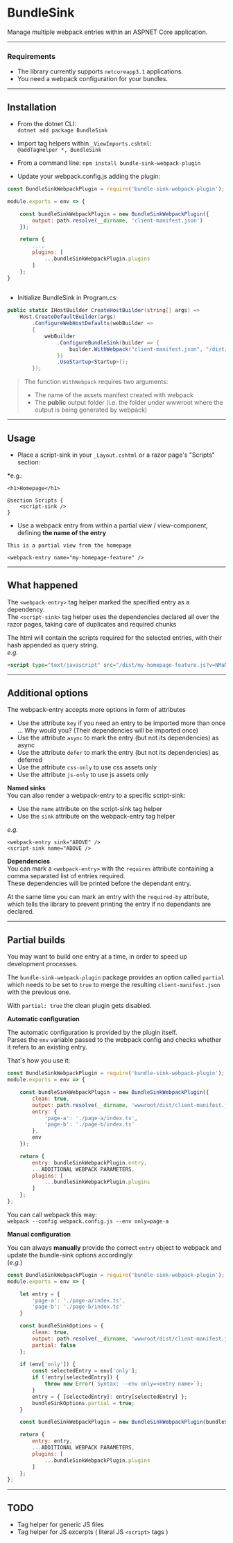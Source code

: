# BundleSink

Manage multiple webpack entries within an ASPNET Core application.

***

### Requirements

- The library currently supports `netcoreapp3.1` applications.
- You need a webpack configuration for your bundles.

***

## Installation

- From the dotnet CLI:  
`dotnet add package BundleSink`

- Import tag helpers within `_ViewImports.cshtml`:  
`@addTagHelper *, BundleSink`

- From a command line:
`npm install bundle-sink-webpack-plugin`

- Update your webpack.config.js adding the plugin:
```js
const BundleSinkWebpackPlugin = require('bundle-sink-webpack-plugin');

module.exports = env => {

    const bundleSinkWebpackPlugin = new BundleSinkWebpackPlugin({
        output: path.resolve(__dirname, 'client-manifest.json')
    });

    return {
        ...,
        plugins: [
            ...bundleSinkWebpackPlugin.plugins
        ]
    };
}
    
```

- Initialize BundleSink in Program.cs:

```csharp
public static IHostBuilder CreateHostBuilder(string[] args) =>
    Host.CreateDefaultBuilder(args)
        .ConfigureWebHostDefaults(webBuilder =>
        {
            webBuilder
                .ConfigureBundleSink(builder => {
                    builder.WithWebpack("client-manifest.json", "/dist/");
                })
                .UseStartup<Startup>();
        });
```

> The function `WithWebpack` requires two arguments:
> - The name of the assets manifest created with webpack
> - The **public** output folder (i.e. the folder under wwwroot where the output is being generated by webpack)

***

## Usage

- Place a script-sink in your `_Layout.cshtml` or a razor page's "Scripts" section:  

*e.g.:  

```razor
<h1>Homepage</h1>

@section Scripts {
    <script-sink />
}
```

- Use a webpack entry from within a partial view / view-component, defining **the name of the entry**

```razor
This is a partial view from the homepage

<webpack-entry name="my-homepage-feature" />
```

***

## What happened
The `<webpack-entry>` tag helper marked the specified entry as a dependency.  
The `<script-sink>` tag helper uses the dependencies declared all over the razor pages, taking care of duplicates and required chunks

The html will contain the scripts required for the selected entries, with their hash appended as query string.  
*e.g.*
```html
<script type="text/javascript" src="/dist/my-homepage-feature.js?v=NMaMA8xzap806fSOec7CFpI78hl033lAOIq_Lrr4kmY"></script>
```

***

## Additional options

The webpack-entry accepts more options in form of attributes
- Use the attribute `key` if you need an entry to be imported more than once ... Why would you?  (Their dependencies will be imported once)
- Use the attribute `async` to mark the entry (but not its dependencies) as async
- Use the attribute `defer` to mark the entry (but not its dependencies) as deferred
- Use the attribute `css-only` to use css assets only
- Use the attribute `js-only` to use js assets only

**Named sinks**  
You can also render a webpack-entry to a specific script-sink:
- Use the `name` attribute on the script-sink tag helper
- Use the `sink` attribute on the webpack-entry tag helper

*e.g.*
```razor
<webpack-entry sink="ABOVE" />
<script-sink name="ABOVE />
```

**Dependencies**  
You can mark a `<webpack-entry>` with the `requires` attribute containing a comma separated list of entries required.  
These dependencies will be printed before the dependant entry.  

At the same time you can mark an entry with the `required-by` attribute, which tells the library to prevent printing the entry if no dependants are declared.  

***

## Partial builds

You may want to build one entry at a time, in order to speed up development processes.

The `bundle-sink-webpack-plugin` package provides an option called `partial` which needs to be set to `true` to merge the resulting `client-manifest.json` with the previous one.  

With `partial: true` the clean plugin gets disabled.  

**Automatic configuration**

The automatic configuration is provided by the plugin itself.  
Parses the `env` variable passed to the webpack config and checks whether it refers to an existing entry.

That's how you use it:  
```js
const BundleSinkWebpackPlugin = require('bundle-sink-webpack-plugin');
module.exports = env => {

    const bundleSinkWebpackPlugin = new BundleSinkWebpackPlugin({
        clean: true,
        output: path.resolve(__dirname, 'wwwroot/dist/client-manifest.json'),
        entry: {
            'page-a': './page-a/index.ts',
            'page-b': './page-b/index.ts'
        },
        env
    });

    return {
        entry: bundleSinkWebpackPlugin.entry,
        ...ADDITIONAL WEBPACK PARAMETERS,
        plugins: [
            ...bundleSinkWebpackPlugin.plugins
        ]
    };
};
```

You can call webpack this way:  
`webpack --config webpack.config.js --env only=page-a`

**Manual configuration**

You can always **manually** provide the correct `entry` object to webpack and update the bundle-sink options accordingly:  
(*e.g.*)
```js
const BundleSinkWebpackPlugin = require('bundle-sink-webpack-plugin');
module.exports = env => {

    let entry = {
        'page-a': './page-a/index.ts',
        'page-b': './page-b/index.ts'
    }

    const bundleSinkOptions = {
        clean: true,
        output: path.resolve(__dirname, 'wwwroot/dist/client-manifest.json'),
        partial: false
    };
    
    if (env['only']) {
        const selectedEntry = env['only'];
        if (!entry[selectedEntry]) {
            throw new Error(`Syntax: --env only=<entry name>`);
        }
        entry = { [selectedEntry]: entry[selectedEntry] };
        bundleSinkOptions.partial = true;
    }

    const bundleSinkWebpackPlugin = new BundleSinkWebpackPlugin(bundleSinkOptions);

    return {
        entry: entry,
        ...ADDITIONAL WEBPACK PARAMETERS,
        plugins: [
            ...bundleSinkWebpackPlugin.plugins
        ]
    };
};
```

***

## TODO

- Tag helper for generic JS files
- Tag helper for JS excerpts ( literal JS `<script>` tags )
